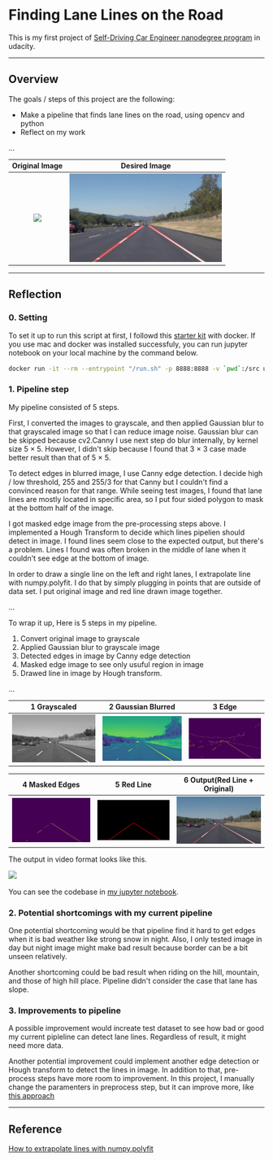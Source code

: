 # Finding Lane Lines on the Road

This is my first project of [Self-Driving Car Engineer nanodegree program](https://www.udacity.com/course/self-driving-car-engineer-nanodegree--nd013) in udacity.

---

## Overview

The goals / steps of this project are the following:
* Make a pipeline that finds lane lines on the road, using opencv and python
* Reflect on my work

...

Original Image             | Desired Image         |
:-------------------------:|:-------------------------:|
<img src="./test_images/solidWhiteCurve.jpg" width="300">   |  <img src="./examples/laneLines_thirdPass.jpg" width="300"> 

[//]: # (Image References)

---

## Reflection

### 0. Setting

To set it up to run this script at first, I followd this [starter kit](https://github.com/udacity/CarND-Term1-Starter-Kit) with docker. If you use mac and docker was installed successfuly, you can run jupyter notebook on your local machine by the command below.

```sh
docker run -it --rm --entrypoint "/run.sh" -p 8888:8888 -v `pwd`:/src udacity/carnd-term1-starter-kit
```

### 1. Pipeline step

My pipeline consisted of 5 steps.

First, I converted the images to grayscale, and then applied Gaussian blur to that grayscaled image so that I can reduce image noise. Gaussian blur can be skipped because cv2.Canny I use next step do blur internally, by kernel size 5 × 5.
However, I didn't skip because I found that 3 × 3 case made better result than that of 5 × 5. 

To detect edges in blurred image, I use Canny edge detection. I decide high / low threshold, 255 and 255/3 for that Canny but I couldn't find a convinced reason for that range. While seeing test images, I found that lane lines are mostly located in specific area, so I put four sided polygon to mask at the bottom half of the image.

I got masked edge image from the pre-processing steps above. I implemented a Hough Transform to decide which lines pipelien should detect in image. I found lines seem close to the expected output, but there's a problem. Lines I found was often broken in the middle of lane when it couldn't see edge at the bottom of image. 

In order to draw a single line on the left and right lanes, I extrapolate line with numpy.polyfit. I do that by simply plugging in points that are outside of data set. I put original image and red line drawn image together.

...

To wrap it up, Here is 5 steps in my pipeline.
1. Convert original image to grayscale
2. Applied Gaussian blur to grayscale image
3. Detected edges in image by Canny edge detection
4. Masked edge image to see only usuful region in image
5. Drawed line in image by Hough transform.

...

1 Grayscaled             | 2 Gaussian Blurred         | 3 Edge                   |
:-------------------------:|:-------------------------:| :-------------------------:|
<img src="./examples/grayscale.jpg" width="250">   |  <img src="./examples/blur.jpg" width="250">  | <img src="./examples/edge.jpg" width="250">

4 Masked Edges             | 5 Red Line         | 6 Output(Red Line + Original) |
:-------------------------:|:-------------------------:| :-------------------------:|
<img src="./examples/masked_edge.jpg" width="250">   |  <img src="./examples/line.jpg" width="250">  | <img src="./test_images_output/solidWhiteCurve.jpg" width="250">

The output in video format looks like this.

<img src="./examples/example_output.gif" width="350">

You can see the codebase in [my jupyter notebook](./P1.ipynb).

### 2. Potential shortcomings with my current pipeline

One potential shortcoming would be that pipeline find it hard to get edges when it is bad weather like strong snow in night. Also, I only tested image in day but night image might make bad result because border can be a bit unseen relatively.

Another shortcoming could be bad result when riding on the hill, mountain, and those of high hill place. Pipeline didn't consider the case that lane has slope.


### 3. Improvements to pipeline

A possible improvement would increate test dataset to see how bad or good my current pipleline can detect lane lines. Regardless of result, it might need more data.

Another potential improvement could implement another edge detection or Hough transform to detect the lines in image. In addition to that, pre-process steps have more room to improvement. In this project, I manually change the paramenters in preprocess step, but it can improve more, like [this approach](https://medium.com/@maunesh/finding-the-right-parameters-for-your-computer-vision-algorithm-d55643b6f954)

---
## Reference
[How to extrapolate lines with numpy.polyfit](https://peteris.rocks/blog/extrapolate-lines-with-numpy-polyfit/)